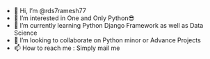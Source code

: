 - 👋 Hi, I’m @rds7ramesh77
- 👀 I’m interested in One and Only Python😎
- 🌱 I’m currently learning Python Django Framework as well as Data Science
- 💞️ I’m looking to collaborate on Python minor or Advance Projects
- 📫 How to reach me : Simply mail me

<!---
rds7ramesh77/rds7ramesh77 is a ✨ special ✨ repository because its `README.md` (this file) appears on your GitHub profile.
You can click the Preview link to take a look at your changes.
--->
